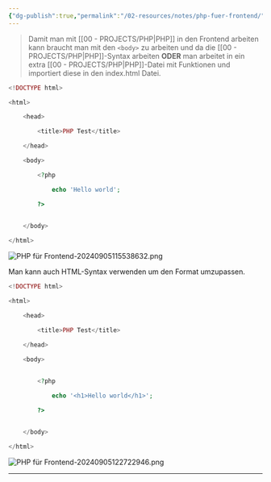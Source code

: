 ```yaml
---
{"dg-publish":true,"permalink":"/02-resources/notes/php-fuer-frontend/","tags":["code/PHP"]}
---
```


>Damit man mit [[00 - PROJECTS/PHP\|PHP]] in den Frontend arbeiten kann braucht man mit den `<body>` zu arbeiten und da die [[00 - PROJECTS/PHP\|PHP]]-Syntax arbeiten **ODER** man arbeitet in ein extra [[00 - PROJECTS/PHP\|PHP]]-Datei mit Funktionen und importiert diese in den index.html Datei.

```php
<!DOCTYPE html>

<html>

    <head>

        <title>PHP Test</title>

    </head>

    <body>

        <?php

            echo 'Hello world';

        ?>
  

    </body>

</html>
```
![PHP für Frontend-20240905115538632.png](/img/user/02%20-%20RESOURCES/Files/PHP%20f%C3%BCr%20Frontend-20240905115538632.png)

Man kann auch HTML-Syntax verwenden um den Format umzupassen.
```php
<!DOCTYPE html>

<html>

    <head>

        <title>PHP Test</title>

    </head>

    <body>
  

        <?php

            echo '<h1>Hello world</h1>';

        ?>


    </body>

</html>
```

![PHP für Frontend-20240905122722946.png](/img/user/02%20-%20RESOURCES/Files/PHP%20f%C3%BCr%20Frontend-20240905122722946.png)

___

